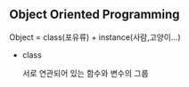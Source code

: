 Object Oriented Programming
----------------------------------
Object = class(포유류) + instance(사람,고양이...)
* class

  서로 연관되어 있는 함수와 변수의 그룹
